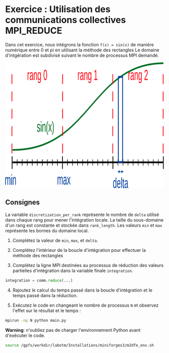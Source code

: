 # Exercice : Utilisation des communications collectives MPI_REDUCE

Dans cet exercice, nous intégrons la fonction `f(x) = sin(x)` de
manière numérique entre 0 et pi en utilisant la méthode des rectangles
Le domaine d'intgération est subdivisé suivant le nombre de processus MPI demandé.

<img src="../../../../support/materiel/sin_integration.svg" height="400">

## Consignes

La variable `discretization_per_rank` représente le nombre de `delta` utilisé
dans chaque rang pour mener l'intégration locale.
La taille du sous-domaine d'un rang est constante et stockée dans `rank_length`.
Les valeurs `min` et `max` représente les bornes du domaine local.

1. Complétez la valeur de `min`, `max`, et `delta`.

2. Complétez l'intérieur de la boucle d'intégration pour effectuer la méthode des rectangles

3. Complétez la ligne MPI destinées au processus de réduction des valeurs partielles
d'intégration dans la variable finale `integration`.

```python
integration = comm.reduce(...)
```

4. Rajoutez le calcul du temps passé dans la boucle d'intégration et le temps passé dans la réduction.

5. Exécutez le code en changeant le nombre de processus `N` et observez l'effet sur le résultat et le temps :

```bash
mpirun -np N python main.py
```

**Warning**: n'oubliez pas de charger l'environnement Python avant d'exécuter le code.

```bash
source /gpfs/workdir/labotm/Installations/miniforges3/m2dfe_env.sh
```